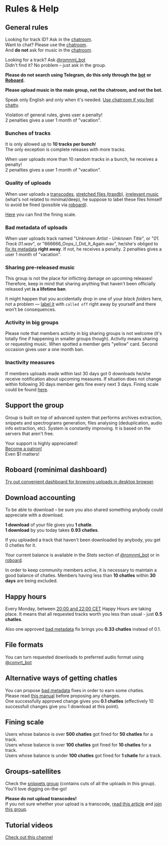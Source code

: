 # Rules & Help

## General rules

Looking for track ID? Ask in the [chatroom](https://t.me/romnml).  
Want to chat? Please use the [chatroom](https://t.me/romnml).  
And **do not** ask for music in the [chatroom](https://t.me/romnml).

Looking for a track? Ask [@romnml\_bot](https://t.me/romnml_bot)  
Didn't find it? No problem – just ask in the group.

**Please do not search using Telegram, do this only through the** [**bot**](https://t.me/romnml_bot) **or** [**Roboard**](https://romnml.rv7.ru/)**.**

**Please upload music in the main group, not the chatroom, and not the bot.**

Speak only English and only when it's needed. [Use chatroom if you feel chatty](https://t.me/romnml).

Violation of general rules, gives user a penalty!  
2 penalties gives a user 1 month of "vacation".

### Bunches of tracks

It is only allowed up to **10 tracks per bunch**!  
The only exception is complete releases with more tracks.

When user uploads more than 10 random tracks in a bunch, he receives a penalty!  
2 penalties gives a user 1 month of "vacation".

### Quality of uploads

When user uploads a [transcodes](transcodes-and-spectral-analysis/#transcodes), [stretched files \(traxdb\)](how-to-fill-in-upload-with-correct-meta-data/labeling-uploads.md#stretched), [irrelevant music](https://romnml.rv7.ru/?irrelevant=true) \(what's not related to minimal/deep\), he suppose to label these files himself to avoid be fined \(possible via [roboard](https://romnml.rv7.ru/)\).

[Here](./#fining-scale) you can find the fining scale. 

### Bad metadata of uploads

When user uploads track named "_Unknown Artist - Unknown Title_", or "_01. Track 01.wav_", or "666666\_Oops\_I\_Did\_It\_Again.wav", he/she's obliged to [fix its metadata](how-to-fill-in-upload-with-correct-meta-data/) **right away**. If not, he receives a penalty. 2 penalties gives a user 1 month of "vacation".

### Sharing pre-released music

This group is not the place for inflicting damage on upcoming releases! Therefore, keep in mind that sharing anything that haven't been officially released yet **is a lifetime ban**. 

It might happen that you accidentally drop in one of your _black folders_ here, not a problem — [label it](how-to-fill-in-upload-with-correct-meta-data/labeling-uploads.md) with `called off` right away by yourself and there won’t be consequences.

### Activity in big groups

Please note that members activity in big sharing groups is not welcome \(it's totally fine if happening in smaller groups though\). Activity means sharing or requesting music. When spotted a member gets "yellow" card. Second occasion gives user a one month ban.

### Inactivity measures

If members uploads made within last 30 days got 0 downloads he/she receive notification about upcoming measures. If situation does not change within following 30 days member gets fine every next 3 days. Fining scale could be found [here](./#fining-scale).

## Support the group

Group is built on top of advanced system that performs archives extraction, snippets and spectrograms generation, files analysing \(deduplication, audio info extraction, etc\). System is constantly improving. It is based on the servers that aren't free.

Your support is highly appreciated!  
[Become a patron!](https://patreon.com/rominimal)  
Even $1 matters!

## Roboard \(rominimal dashboard\)

[Try out convenient dashboard for browsing uploads in desktop browser](https://romnml.rv7.ru/).

## Download accounting

To be able to download – be sure you also shared something anybody could appreciate with a download.

**1 download** of your file gives you **1 chatle**.  
**1 download** by you today takes **0.93 chatles**.

If you uploaded a track that haven't been downloaded by anybody, you get 0 chatles for it.

Your current balance is available in the _Stats_ section of [@romnml\_bot](https://t.me/romnml_bot) or in [roboard](https://romnml.rv7.ru/).

In order to keep community members active, it is necessary to maintain a good balance of chatles. Members having less than **10 chatles** within **30 days** are being excluded.

## Happy hours

Every Monday, between [20:00 and 22:00 CET](https://www.google.com/search?q=20%3A00+CET) Happy Hours are taking place. It means that all requested tracks worth you less than usual - just **0.5 chatles**.

Also one approved [bad metadata](https://romnml.rv7.ru/?badTagged=true) fix brings you **0.33 chatles** instead of 0.1.

## File formats

You can turn requested downloads to preferred audio format using [@convrt\_bot](https://t.me/convrt_bot)

## Alternative ways of getting chatles

You can propose [bad metadata](https://romnml.rv7.ru/?badTagged=true) fixes in order to earn some chatles.  
Please read [this manual](how-to-fill-in-upload-with-correct-meta-data/) before proposing any changes.  
One successfully approved change gives you **0.1 chatles** \(effectively 10 successfull changes give you 1 download at this point\).

## Fining scale

Users whose balance is over **500 chatles** got fined for **50 chatles** for a track.  
Users whose balance is over **100 chatles** got fined for **10 chatles** for a track.  
Users whose balance is under **100 chatles** got fined for **1 chatle** for a track.

## Groups-satellites

Check the [snippets group](https://t.me/joinchat/ATDwrEYkooRWtBoXRRFp8Q) \(contains cuts of all the uploads in this group\).  
You'll love digging on-the-go!

**Please do not upload transcodes!**  
If you not sure whether your upload is a transcode, [read this article](transcodes-and-spectral-analysis/) and [join this group](https://t.me/joinchat/ATDwrFDxDvSammrC82ihrg).

## Tutorial videos

[Check out this channel](https://t.me/joinchat/AAAAAFdd1a1IiM9jHyWDsw)

